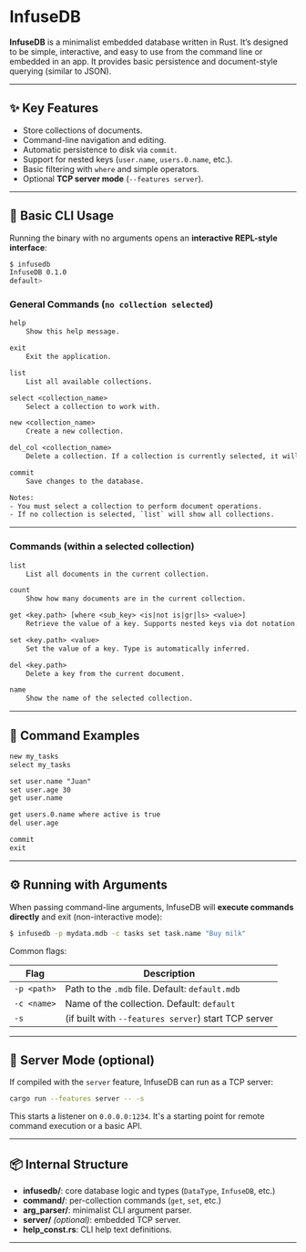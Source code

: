 # InfuseDB

**InfuseDB** is a minimalist embedded database written in Rust. It’s designed to be simple, interactive, and easy to use from the command line or embedded in an app. It provides basic persistence and document-style querying (similar to JSON).

---

## ✨ Key Features

- Store collections of documents.
- Command-line navigation and editing.
- Automatic persistence to disk via `commit`.
- Support for nested keys (`user.name`, `users.0.name`, etc.).
- Basic filtering with `where` and simple operators.
- Optional **TCP server mode** (`--features server`).

---

## 🚀 Basic CLI Usage

Running the binary with no arguments opens an **interactive REPL-style interface**:

```sh
$ infusedb
InfuseDB 0.1.0
default>
```

### General Commands (`no collection selected`)

```txt
help
    Show this help message.

exit
    Exit the application.

list
    List all available collections.

select <collection_name>
    Select a collection to work with.

new <collection_name>
    Create a new collection.

del_col <collection_name>
    Delete a collection. If a collection is currently selected, it will be deleted directly.

commit
    Save changes to the database.

Notes:
- You must select a collection to perform document operations.
- If no collection is selected, `list` will show all collections.
```

---

### Commands (within a selected collection)

```txt
list
    List all documents in the current collection.

count
    Show how many documents are in the current collection.

get <key.path> [where <sub_key> <is|not is|gr|ls> <value>]
    Retrieve the value of a key. Supports nested keys via dot notation.

set <key.path> <value>
    Set the value of a key. Type is automatically inferred.

del <key.path>
    Delete a key from the current document.

name
    Show the name of the selected collection.
```

---

## 🧪 Command Examples

```txt
new my_tasks
select my_tasks

set user.name "Juan"
set user.age 30
get user.name

get users.0.name where active is true
del user.age

commit
exit
```

---

## ⚙️ Running with Arguments

When passing command-line arguments, InfuseDB will **execute commands directly** and exit (non-interactive mode):

```sh
$ infusedb -p mydata.mdb -c tasks set task.name "Buy milk"
```

Common flags:

| Flag        | Description                                       |
|-------------|---------------------------------------------------|
| `-p <path>` | Path to the `.mdb` file. Default: `default.mdb`  |
| `-c <name>` | Name of the collection. Default: `default`       |
| `-s`        | (if built with `--features server`) start TCP server |

---

## 🔌 Server Mode (optional)

If compiled with the `server` feature, InfuseDB can run as a TCP server:

```sh
cargo run --features server -- -s
```

This starts a listener on `0.0.0.0:1234`. It's a starting point for remote command execution or a basic API.

---

## 📦 Internal Structure

- **infusedb/**: core database logic and types (`DataType`, `InfuseDB`, etc.)
- **command/**: per-collection commands (`get`, `set`, etc.)
- **arg_parser/**: minimalist CLI argument parser.
- **server/** *(optional)*: embedded TCP server.
- **help_const.rs**: CLI help text definitions.

---
